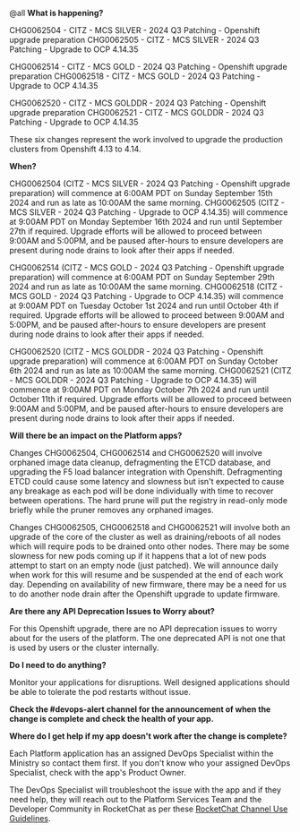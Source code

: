 @all
**What is happening?**

CHG0062504 - CITZ - MCS  SILVER - 2024 Q3 Patching - Openshift upgrade preparation
CHG0062505 - CITZ - MCS SILVER - 2024 Q3 Patching - Upgrade to OCP 4.14.35

CHG0062514 - CITZ - MCS GOLD - 2024 Q3 Patching - Openshift upgrade preparation
CHG0062518 - CITZ - MCS GOLD - 2024 Q3 Patching - Upgrade to OCP 4.14.35

CHG0062520 - CITZ - MCS GOLDDR - 2024 Q3 Patching - Openshift upgrade preparation
CHG0062521 - CITZ - MCS GOLDDR - 2024 Q3 Patching - Upgrade to OCP 4.14.35

These six changes represent the work involved to upgrade the production clusters from Openshift 4.13 to 4.14.

**When?**

CHG0062504 (CITZ - MCS  SILVER - 2024 Q3 Patching - Openshift upgrade preparation) will commence at 6:00AM PDT on Sunday September 15th 2024 and run as late as 10:00AM the same morning.
CHG0062505 (CITZ - MCS SILVER - 2024 Q3 Patching - Upgrade to OCP 4.14.35) will commence at 9:00AM PDT on Monday September 16th 2024 and run until September 27th if required. Upgrade efforts will be allowed to proceed between 9:00AM and 5:00PM, and be paused after-hours to ensure developers are present during node drains to look after their apps if needed.

CHG0062514 (CITZ - MCS GOLD - 2024 Q3 Patching - Openshift upgrade preparation) will commence at 6:00AM PDT on Sunday September 29th 2024 and run as late as 10:00AM the same morning.
CHG0062518 (CITZ - MCS GOLD - 2024 Q3 Patching - Upgrade to OCP 4.14.35) will commence at 9:00AM PDT on Tuesday October 1st 2024 and run until October 4th if required. Upgrade efforts will be allowed to proceed between 9:00AM and 5:00PM, and be paused after-hours to ensure developers are present during node drains to look after their apps if needed.

CHG0062520 (CITZ - MCS GOLDDR - 2024 Q3 Patching - Openshift upgrade preparation) will commence at 6:00AM PDT on Sunday October 6th 2024 and run as late as 10:00AM the same morning.
CHG0062521 (CITZ - MCS GOLDDR - 2024 Q3 Patching - Upgrade to OCP 4.14.35) will commence at 9:00AM PDT on Monday October 7th 2024 and run until October 11th if required. Upgrade efforts will be allowed to proceed between 9:00AM and 5:00PM, and be paused after-hours to ensure developers are present during node drains to look after their apps if needed.

**Will there be an impact on the Platform apps?**

Changes CHG0062504, CHG0062514 and CHG0062520 will involve orphaned image data cleanup, defragmenting the ETCD database, and upgrading the F5 load balancer integration with Openshift. Defragmenting ETCD could cause some latency and slowness but isn't expected to cause any breakage as each pod will be done individually with time to recover between operations. The hard prune will put the registry in read-only mode briefly while the pruner removes any orphaned images.

Changes CHG0062505, CHG0062518 and CHG0062521 will involve both an upgrade of the core of the cluster as well as draining/reboots of all nodes which will require pods to be drained onto other nodes. There may be some slowness for new pods coming up if it happens that a lot of new pods attempt to start on an empty node (just patched). We will announce daily when work for this will resume and be suspended at the end of each work day. Depending on availability of new firmware, there may be a need for us to do another node drain after the Openshift upgrade to update firmware.

**Are there any API Deprecation Issues to Worry about?**

For this Openshift upgrade, there are no API deprecation issues to worry about for the users of the platform. The one deprecated API is not one that is used by users or the cluster internally.

**Do I need to do anything?**

Monitor your applications for disruptions. Well designed applications should be able to tolerate the pod restarts without issue.

**Check the #devops-alert channel for the announcement of when the change is complete and check the health of your app.**

**Where do I get help if my app doesn't work after the change is complete?**

Each Platform application has an assigned DevOps Specialist within the Ministry so contact them first. If you don't know who your assigned DevOps Specialist, check with the app's Product Owner.

The DevOps Specialist will troubleshoot the issue with the app and if they need help, they will reach out to the Platform Services Team and the Developer Community in RocketChat as per these [RocketChat Channel Use Guidelines](https://docs.developer.gov.bc.ca/rocketchat-channel-descriptions/).
